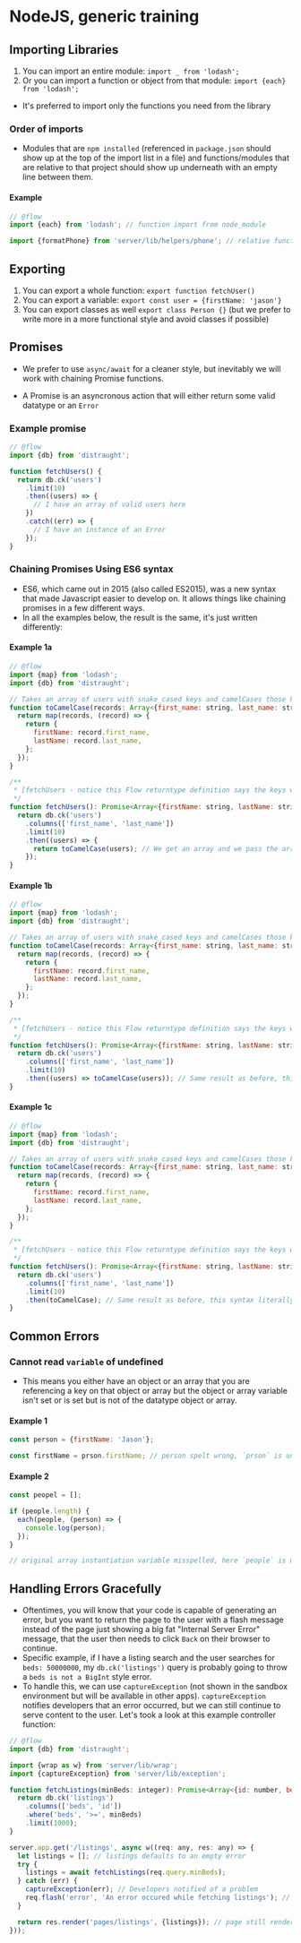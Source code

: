 # NodeJS, generic training

## Importing Libraries

1. You can import an entire module: `import _ from 'lodash';`
1. Or you can import a function or object from that module: `import {each} from 'lodash';`

- It's preferred to import only the functions you need from the library

### Order of imports

- Modules that are `npm installed` (referenced in `package.json` should show up at the top of the import list in a file) and functions/modules that are relative to that project should show up underneath with an empty line between them.

#### Example

```javascript
// @flow
import {each} from 'lodash'; // function import from node_module

import {formatPhone} from 'server/lib/helpers/phone'; // relative function import
```

## Exporting

1. You can export a whole function: `export function fetchUser()`
1. You can export a variable: `export const user = {firstName: 'jason'}`
1. You can export classes as well `export class Person {}` (but we prefer to write more in a more functional style and avoid classes if possible)

## Promises

- We prefer to use `async/await` for a cleaner style, but inevitably we will work with chaining Promise functions.

- A Promise is an asyncronous action that will either return some valid datatype or an `Error`

### Example promise

```javascript
// @flow
import {db} from 'distraught';

function fetchUsers() {
  return db.ck('users')
    .limit(10)
    .then((users) => {
      // I have an array of valid users here
    })
    .catch((err) => {
      // I have an instance of an Error
    });
}

```

### Chaining Promises Using ES6 syntax

- ES6, which came out in 2015 (also called ES2015), was a new syntax that made Javascript easier to develop on. It allows things like chaining promises in a few different ways.
- In all the examples below, the result is the same, it's just written differently:

#### Example 1a

```javascript
// @flow
import {map} from 'lodash';
import {db} from 'distraught';

// Takes an array of users with snake_cased keys and camelCases those keys
function toCamelCase(records: Array<{first_name: string, last_name: string}>): Array<{firstName: string, lastName: string}> {
  return map(records, (record) => {
    return {
      firstName: record.first_name,
      lastName: record.last_name,
    };
  });
}

/**
 * [fetchUsers - notice this Flow returntype definition says the keys will be camelCased, but in the DB, they are stored snake_cased]
 */
function fetchUsers(): Promise<Array<{firstName: string, lastName: string}>> {
  return db.ck('users')
    .columns(['first_name', 'last_name'])
    .limit(10)
    .then((users) => {
      return toCamelCase(users); // We get an array and we pass the array through a function that performs a transformation on the data, and returns a new set of data
    });
}
```

#### Example 1b

```javascript
// @flow
import {map} from 'lodash';
import {db} from 'distraught';

// Takes an array of users with snake_cased keys and camelCases those keys
function toCamelCase(records: Array<{first_name: string, last_name: string}>): Array<{firstName: string, lastName: string}> {
  return map(records, (record) => {
    return {
      firstName: record.first_name,
      lastName: record.last_name,
    };
  });
}

/**
 * [fetchUsers - notice this Flow returntype definition says the keys will be camelCased, but in the DB, they are stored snake_cased]
 */
function fetchUsers(): Promise<Array<{firstName: string, lastName: string}>> {
  return db.ck('users')
    .columns(['first_name', 'last_name'])
    .limit(10)
    .then((users) => toCamelCase(users)); // Same result as before, this syntax literally says "Pass users to `toCamelCase` and return the results of that executed function"
}
```

#### Example 1c

```javascript
// @flow
import {map} from 'lodash';
import {db} from 'distraught';

// Takes an array of users with snake_cased keys and camelCases those keys
function toCamelCase(records: Array<{first_name: string, last_name: string}>): Array<{firstName: string, lastName: string}> {
  return map(records, (record) => {
    return {
      firstName: record.first_name,
      lastName: record.last_name,
    };
  });
}

/**
 * [fetchUsers - notice this Flow returntype definition says the keys will be camelCased, but in the DB, they are stored snake_cased]
 */
function fetchUsers(): Promise<Array<{firstName: string, lastName: string}>> {
  return db.ck('users')
    .columns(['first_name', 'last_name'])
    .limit(10)
    .then(toCamelCase); // Same result as before, this syntax literally says "Take whatever datatype response we get from the database query, pass it to `toCamelCase` and return the results of that executed function"
}
```

## Common Errors

### Cannot read `variable` of undefined

- This means you either have an object or an array that you are referencing a key on that object or array but the object or array variable isn't set or is set but is not of the datatype object or array.

#### Example 1

```javascript
const person = {firstName: 'Jason'};

const firstName = prson.firstName; // person spelt wrong, `prson` is undefined, so we get error: Cannot read `firstName` of undefined
```

#### Example 2

```javascript
const peopel = [];

if (people.length) {
  each(people, (person) => {
    console.log(person);
  });
}

// original array instantiation variable misspelled, here `people` is undefined so we get error: Cannot read `length` of undefined
```

## Handling Errors Gracefully

- Oftentimes, you will know that your code is capable of generating an error, but you want to return the page to the user with a flash message instead of the page just showing a big fat "Internal Server Error" message, that the user then needs to click `Back` on their browser to continue.
- Specific example, if I have a listing search and the user searches for `beds: 50000000`, my `db.ck('listings')` query is probably going to throw a `beds is not a BigInt` style error.
- To handle this, we can use `captureException` (not shown in the sandbox environment but will be available in other apps). `captureException` notifies developers that an error occurred, but we can still continue to serve content to the user. Let's took a look at this example controller function:

```javascript
// @flow
import {db} from 'distraught';

import {wrap as w} from 'server/lib/wrap';
import {captureException} from 'server/lib/exception';

function fetchListings(minBeds: integer): Promise<Array<{id: number, beds: number}>> {
  return db.ck('listings')
    .columns(['beds', 'id'])
    .where('beds', '>=', minBeds)
    .limit(1000);
}

server.app.get('/listings', async w((req: any, res: any) => {
  let listings = []; // listings defaults to an empty error
  try {
    listings = await fetchListings(req.query.minBeds);
  } catch (err) {
    captureException(err); // Developers notified of a problem
    req.flash('error', 'An error occured while fetching listings'); // user receives flash message with error
  }

  return res.render('pages/listings', {listings}); // page still renders because the Error was caught and handled
}));


```
